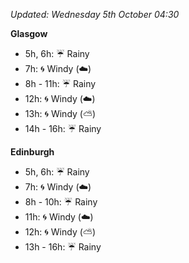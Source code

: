 *Updated: Wednesday 5th October 04:30*

**Glasgow**

* 5h, 6h: :umbrella: Rainy
* 7h: :cyclone: Windy (:cloud:)
* 8h - 11h: :umbrella: Rainy
* 12h: :cyclone: Windy (:cloud:)
* 13h: :cyclone: Windy (:partly_sunny:)
* 14h - 16h: :umbrella: Rainy

**Edinburgh**

* 5h, 6h: :umbrella: Rainy
* 7h: :cyclone: Windy (:cloud:)
* 8h - 10h: :umbrella: Rainy
* 11h: :cyclone: Windy (:cloud:)
* 12h: :cyclone: Windy (:partly_sunny:)
* 13h - 16h: :umbrella: Rainy
